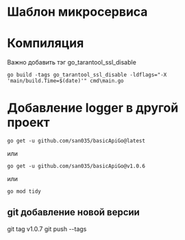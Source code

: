 # Шаблон микросервиса

# Компиляция
Важно добавить тэг go_tarantool_ssl_disable
```
go build -tags go_tarantool_ssl_disable -ldflags="-X 'main/build.Time=$(date)'" cmd\main.go
```

# Добавление logger в другой проект
```
go get -u github.com/san035/basicApiGo@latest
```

или
```
go get -u github.com/san035/basicApiGo@v1.0.6
```

или
```
go mod tidy
```

## git добавление новой версии
git tag v1.0.7
git push --tags